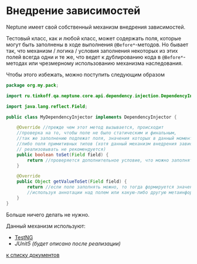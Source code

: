 # Внедрение зависимостей

Neptune имеет свой собственный механизм внедрения зависимостей.

Тестовый класс, как и любой класс, может содержать поля, которые могут быть заполнены в ходе выполнения `@Before*`-методов.
Но бывает так, что механизм / логика / условия заполнения некоторых из этих полей всегда одни и те же, что ведет к 
дублированию кода в `@Before*`-методах или чрезмерному использованию механизма наследования. 

Чтобы этого избежать, можно поступить следующим образом

```java
package org.my.pack;

import ru.tinkoff.qa.neptune.core.api.dependency.injection.DependencyInjector;

import java.lang.reflect.Field;

public class MyDependencyInjector implements DependencyInjector {

    @Override //прежде чем этот метод вызывается, происходит
    //проверка на то, чтобы поле не было статическим и финальным,
    //так же заполнению подлежат поля, значения которых в данный момент == null,
    //либо поля примитивных типов (хотя данный механизм внедрения зависимостей для полей примитивных типов
    // реализовывать не рекомендуется)
    public boolean toSet(Field field) {
        return //проверяется дополнительное условие, что можно заполнять поле;
    }

    @Override
    public Object getValueToSet(Field field) {
        return //если поле заполнять можно, то тогда формируется значение для этого поля,
        //используя аннотации над полем или какую-либо другую метаинформацию (java.reflection) данного поля ;
    }
}
```

Больше ничего делать не нужно.

Данный механизм используют:
- [TestNG](./../../../testng.integration/doc/rus/README.MD#Внедрение-зависимостей)
- _JUnit5 (будет описано после реализации)_ 

[к списку документов](README.MD#Оглавление)